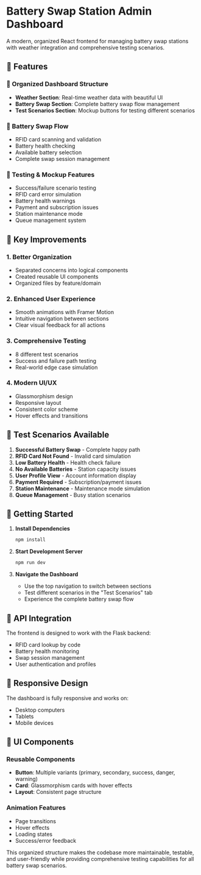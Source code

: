 # Battery Swap Station Admin Dashboard

A modern, organized React frontend for managing battery swap stations with weather integration and comprehensive testing scenarios.

## 🚀 Features

### 📱 Organized Dashboard Structure

- **Weather Section**: Real-time weather data with beautiful UI
- **Battery Swap Section**: Complete battery swap flow management
- **Test Scenarios Section**: Mockup buttons for testing different scenarios

### 🔋 Battery Swap Flow

- RFID card scanning and validation
- Battery health checking
- Available battery selection
- Complete swap session management

### 🧪 Testing & Mockup Features

- Success/failure scenario testing
- RFID card error simulation
- Battery health warnings
- Payment and subscription issues
- Station maintenance mode
- Queue management system

## 🎯 Key Improvements

### 1. **Better Organization**

- Separated concerns into logical components
- Created reusable UI components
- Organized files by feature/domain

### 2. **Enhanced User Experience**

- Smooth animations with Framer Motion
- Intuitive navigation between sections
- Clear visual feedback for all actions

### 3. **Comprehensive Testing**

- 8 different test scenarios
- Success and failure path testing
- Real-world edge case simulation

### 4. **Modern UI/UX**

- Glassmorphism design
- Responsive layout
- Consistent color scheme
- Hover effects and transitions

## 🧪 Test Scenarios Available

1. **Successful Battery Swap** - Complete happy path
2. **RFID Card Not Found** - Invalid card simulation
3. **Low Battery Health** - Health check failure
4. **No Available Batteries** - Station capacity issues
5. **User Profile View** - Account information display
6. **Payment Required** - Subscription/payment issues
7. **Station Maintenance** - Maintenance mode simulation
8. **Queue Management** - Busy station scenarios

## 🚀 Getting Started

1. **Install Dependencies**

   ```bash
   npm install
   ```

2. **Start Development Server**

   ```bash
   npm run dev
   ```

3. **Navigate the Dashboard**
   - Use the top navigation to switch between sections
   - Test different scenarios in the "Test Scenarios" tab
   - Experience the complete battery swap flow

## 🔧 API Integration

The frontend is designed to work with the Flask backend:

- RFID card lookup by code
- Battery health monitoring
- Swap session management
- User authentication and profiles

## 📱 Responsive Design

The dashboard is fully responsive and works on:

- Desktop computers
- Tablets
- Mobile devices

## 🎨 UI Components

### Reusable Components

- **Button**: Multiple variants (primary, secondary, success, danger, warning)
- **Card**: Glassmorphism cards with hover effects
- **Layout**: Consistent page structure

### Animation Features

- Page transitions
- Hover effects
- Loading states
- Success/error feedback

This organized structure makes the codebase more maintainable, testable, and user-friendly while providing comprehensive testing capabilities for all battery swap scenarios.

